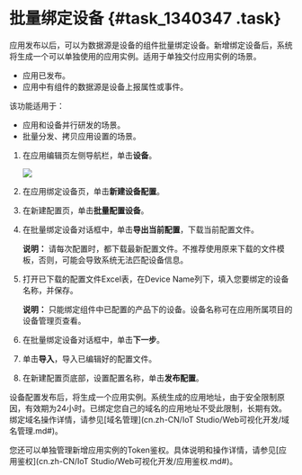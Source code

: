 # 批量绑定设备 {#task_1340347 .task}

应用发布以后，可以为数据源是设备的组件批量绑定设备。新增绑定设备后，系统将生成一个可以单独使用的应用实例。适用于单独交付应用实例的场景。

-   应用已发布。
-   应用中有组件的数据源是设备上报属性或事件。

该功能适用于：

-   应用和设备并行研发的场景。
-   批量分发、拷贝应用设置的场景。

1.  在应用编辑页左侧导航栏，单击**设备**。 

    ![](http://static-aliyun-doc.oss-cn-hangzhou.aliyuncs.com/assets/img/1068760/156396498452866_zh-CN.png)

2.  在应用绑定设备页，单击**新建设备配置**。
3.  在新建配置页，单击**批量配置设备**。
4.  在批量绑定设备对话框中，单击**导出当前配置**，下载当前配置文件。 

    **说明：** 请每次配置时，都下载最新配置文件。不推荐使用原来下载的文件模板，否则，可能会导致系统无法匹配设备信息。

5.  打开已下载的配置文件Excel表，在Device Name列下，填入您要绑定的设备名称，并保存。 

    **说明：** 只能绑定组件中已配置的产品下的设备。设备名称可在应用所属项目的设备管理页查看。

6.  在批量绑定设备对话框中，单击**下一步**。
7.  单击**导入**，导入已编辑好的配置文件。
8.  在新建配置页底部，设置配置名称，单击**发布配置**。

设备配置发布后，将生成一个应用实例。系统生成的应用地址，由于安全限制原因，有效期为24小时。已绑定您自己的域名的应用地址不受此限制，长期有效。绑定域名操作详情，请参见[域名管理](cn.zh-CN/IoT Studio/Web可视化开发/域名管理.md#)。

您还可以单独管理新增应用实例的Token鉴权。具体说明和操作详情，请参见[应用鉴权](cn.zh-CN/IoT Studio/Web可视化开发/应用鉴权.md#)。

